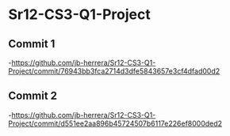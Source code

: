 # Sr12-CS3-Q1-Project
## Commit 1
  -https://github.com/jb-herrera/Sr12-CS3-Q1-Project/commit/76943bb3fca2714d3dfe5843657e3cf4dfad00d2

## Commit 2
  -https://github.com/jb-herrera/Sr12-CS3-Q1-Project/commit/d551ee2aa896b45724507b6117e226ef8000ded2
